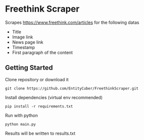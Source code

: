 # Freethink Scraper

Scrapes https://www.freethink.com/articles for the following datas
- Title
- Image link
- News page link
- Timestamp
- First paragraph of the content

## Getting Started
Clone repository or download it
```
git clone https://github.com/EntityCuber/FreethinkScraper.git
```

Install dependencies (virtual env recommended)

```
pip install -r requirements.txt
```
Run with python

```
python main.py
```

Results will be written to results.txt